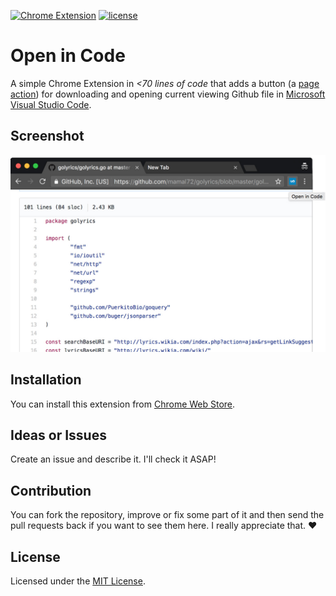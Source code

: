 [![Chrome Extension](https://img.shields.io/badge/Chrome%20Extension-Ready-green.svg)](https://chrome.google.com/webstore/detail/open-in-code/pojigilicipchiacceabcigkhkjhdcie)
[![license](https://img.shields.io/github/license/mamal72/open-in-code.svg)](https://github.com/mamal72/open-in-code/blob/master/LICENSE)

# Open in Code

A simple Chrome Extension in _<70 lines of code_ that adds a button (a [page action](https://developer.chrome.com/extensions/pageAction)) for downloading and opening current viewing Github file in [Microsoft Visual Studio Code](https://code.visualstudio.com/).

## Screenshot

![Open in Code](./screenshot.jpg)

## Installation

You can install this extension from [Chrome Web Store](https://chrome.google.com/webstore/detail/open-in-code/pojigilicipchiacceabcigkhkjhdcie).

## Ideas or Issues

Create an issue and describe it. I'll check it ASAP!

## Contribution

You can fork the repository, improve or fix some part of it and then send the pull requests back if you want to see them here. I really appreciate that. ❤️

## License

Licensed under the [MIT License](https://github.com/mamal72/open-in-code/blob/master/LICENSE).